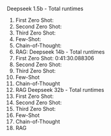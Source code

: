 Deepseek 1.5b - Total runtimes
1. First Zero Shot:
2. Second Zero Shot:
3. Third Zero Shot: 
4. Few-Shot:
5. Chain-of-Thought:
6. RAG:
Deepseek 14b - Total runtimes
1. First Zero Shot: 0:41:30.088306
2. Second Zero Shot:
3. Third Zero Shot: 
4. Few-Shot
5. Chain-of-Thought
6. RAG
Deepseek 32b - Total runtimes
1. First Zero Shot: 
2. Second Zero Shot:
3. Third Zero Shot: 
4. Few-Shot
5. Chain-of-Thought
6. RAG